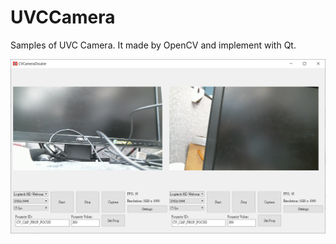 # UVCCamera
Samples of UVC Camera. It made by OpenCV and implement with Qt.

![Snapshot](https://github.com/jameskkk/UVCCamera/blob/master/Images/Snapshot1.png)
